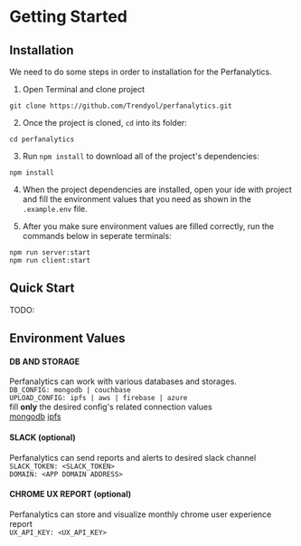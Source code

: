 # Getting Started

## Installation
We need to do some steps in order to installation for the Perfanalytics.
1. Open Terminal and clone project
```
git clone https://github.com/Trendyol/perfanalytics.git
```

2. Once the project is cloned, `cd` into its folder:
```
cd perfanalytics
```

3. Run `npm install` to download all of the project's dependencies:
```
npm install
```

4. When the project dependencies are installed, open your ide with project and fill the environment values that you need as shown in the `.example.env` file. 

5. After you make sure environment values are filled correctly, run the commands below in seperate terminals:
```
npm run server:start
npm run client:start
```

## Quick Start
  TODO:

## Environment Values

  #### DB AND STORAGE
  Perfanalytics can work with various databases and storages. <br>
  `DB_CONFIG: mongodb | couchbase`  <br>
  `UPLOAD_CONFIG: ipfs | aws | firebase | azure` <br>
  fill **only** the desired config's related connection values  <br>
  [mongodb](https://www.mongodb.com/docs/manual/introduction) [ipfs](https://docs.pinata.cloud) 

  #### SLACK (optional)
  Perfanalytics can send reports and alerts to desired slack channel <br>
  `SLACK_TOKEN: <SLACK_TOKEN>` <br>
  `DOMAIN: <APP DOMAIN ADDRESS>` <br>

  #### CHROME UX REPORT (optional)
  Perfanalytics can store and visualize monthly chrome user experience report <br>
  `UX_API_KEY: <UX_API_KEY>` <br>


  


